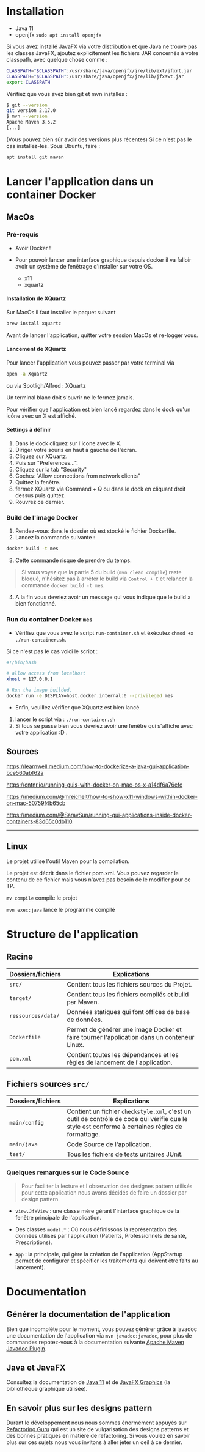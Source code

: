 # Installation

- Java 11
- openjfx `sudo apt install openjfx`

Si vous avez installé JavaFX via votre distribution et que Java ne trouve pas les classes JavaFX, ajoutez explicitement les fichiers JAR concernés à votre classpath, avec quelque chose comme :

```bash
CLASSPATH="$CLASSPATH":/usr/share/java/openjfx/jre/lib/ext/jfxrt.jar
CLASSPATH="$CLASSPATH":/usr/share/java/openjfx/jre/lib/jfxswt.jar
export CLASSPATH
```

Vérifiez que vous avez bien git et mvn installés :

```bash
$ git --version
git version 2.17.0
$ mvn --version
Apache Maven 3.5.2
[...]
```

(Vous pouvez bien sûr avoir des versions plus récentes)
Si ce n'est pas le cas installez-les. Sous Ubuntu, faire :

```bash
apt install git maven
```

# Lancer l'application dans un container Docker

## MacOs

### Pré-requis

- Avoir Docker !

- Pour pouvoir lancer une interface graphique depuis docker il va falloir avoir un système de fenêtrage d'installer sur votre OS.
  - x11
  - xquartz

#### Installation de XQuartz

Sur MacOs il faut installer le paquet suivant

```bash
brew install xquartz
```

Avant de lancer l'application, quitter votre session MacOs et re-logger vous.

#### Lancement de XQuartz

Pour lancer l'application vous pouvez passer par votre terminal via

```bash
open -a Xquartz
```

ou via Spotligh/Alfred : XQuartz

Un terminal blanc doit s'ouvrir ne le fermez jamais.

Pour vérifier que l'application est bien lancé regardez dans le dock qu'un icône avec un X est affiché.

#### Settings à définir

1. Dans le dock cliquez sur l'icone avec le X.
2. Diriger votre souris en haut à gauche de l'écran.
3. Cliquez sur XQuartz.
4. Puis sur "Preferences...".
5. Cliquez sur la tab "Security"
6. Cochez "Allow connections from network clients"
7. Quittez la fenêtre.
8. fermez XQuartz via Command + Q ou dans le dock en cliquant droit dessus puis quittez.
9. Rouvrez ce dernier.

### Build de l'image Docker

1. Rendez-vous dans le dossier où est stocké le fichier Dockerfile.
2. Lancez la commande suivante :

```bash
docker build -t mes
```

3. Cette commande risque de prendre du temps.

> Si vous voyez que la partie 5 du build (`mvn clean compile`) reste bloqué, n'hésitez pas à arrêter le build via `Control + C` et relancer la commande `docker build -t mes`.

4. A la fin vous devriez avoir un message qui vous indique que le build a bien fonctionné.

### Run du container Docker `mes`

- Vérifiez que vous avez le script `run-container.sh` et éxécutez `chmod +x ./run-container.sh`.

Si ce n'est pas le cas voici le script :

```bash
#!/bin/bash

# allow access from localhost
xhost + 127.0.0.1

# Run the image builded.
docker run -e DISPLAY=host.docker.internal:0 --privileged mes
```

- Enfin, veuillez vérifier que XQuartz est bien lancé.

1. lancer le script via : `./run-container.sh`
2. Si tous se passe bien vous devriez avoir une fenêtre qui s'affiche avec votre application :D .

## Sources

<https://learnwell.medium.com/how-to-dockerize-a-java-gui-application-bce560abf62a>

<https://cntnr.io/running-guis-with-docker-on-mac-os-x-a14df6a76efc>

<https://medium.com/@mreichelt/how-to-show-x11-windows-within-docker-on-mac-50759f4b65cb>

<https://medium.com/@SaravSun/running-gui-applications-inside-docker-containers-83d65c0db110>

---
## Linux

Le projet utilise l'outil Maven pour la compilation.

Le projet est décrit dans le fichier pom.xml. Vous pouvez regarder
le contenu de ce fichier mais vous n'avez pas besoin de le modifier
pour ce TP.

`mv compile` compile le projet

`mvn exec:java` lance le programme compilé

# Structure de l'application

## Racine

| Dossiers/fichiers  | Explications |
|---|---|
| `src/`  | Contient tous les fichiers sources du Projet. |
| `target/` | Contient tous les fichiers compilés et build par Maven. |
| `ressources/data/`  | Données statiques qui font offices de base de données. |
| `Dockerfile`  | Permet de générer une image Docker et faire tourner l'application dans un conteneur Linux. |
| `pom.xml`  | Contient toutes les dépendances et les règles de lancement de l'application.  |

## Fichiers sources `src/`

| Dossiers/fichiers  | Explications |
|---|---|
| `main/config`  | Contient un fichier `checkstyle.xml`, c'est un outil de contrôle de code qui vérifie que le style est conforme à certaines règles de formattage. |
| `main/java`  | Code Source de l'application.  |
| `test/` | Tous les fichiers de tests unitaires JUnit. |

### Quelques remarques sur le Code Source

> Pour faciliter la lecture et l'observation des designes pattern utilisés pour cette application nous avons décidés de faire un dossier par design pattern.

- `view.JfxView` : une classe mère gérant l'interface graphique de la fenêtre principale de l'application.

- Des classes `model.*` : Où nous définissons la représentation des données utilisés par l'application (Patients, Professionnels de santé, Prescriptions).

- `App` : la principale, qui gère la création de l'application (AppStartup permet de configurer et spécifier les traitements qui doivent être faits au lancement).

# Documentation

## Générer la documentation de l'application

Bien que incomplète pour le moment, vous pouvez générer grâce à javadoc une documentation de l'application via `mvn javadoc:javadoc`, pour plus de commandes repotez-vous à la documentation suivante [Apache Maven Javadoc Plugin](https://maven.apache.org/plugins/maven-javadoc-plugin/usage.html).

## Java et JavaFX

Consultez la documentation de [Java 11](https://docs.oracle.com/en/java/javase/11/docs/api/index.html) et de [JavaFX Graphics](https://openjfx.io/javadoc/11/)
(la bibliothèque graphique utilisée).

## En savoir plus sur les designs pattern

Durant le développement nous nous sommes énormément appuyés sur [Refactoring Guru](https://refactoring.guru/design-patterns/catalog) qui est un site de vulgarisation des designs patterns et des bonnes pratiques en matière de refactoring. Si vous voulez en savoir plus sur ces sujets nous vous invitons à aller jeter un oeil à ce dernier.
